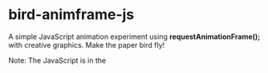 # bird-animframe-js

A simple JavaScript animation experiment using <strong>requestAnimationFrame();</strong> with creative graphics. Make the paper bird fly!

Note: The JavaScript is in the <script> tags in the HTML file. 

<img src="http://i.imgur.com/tdZIzSe.png" alt="thumbnail">
